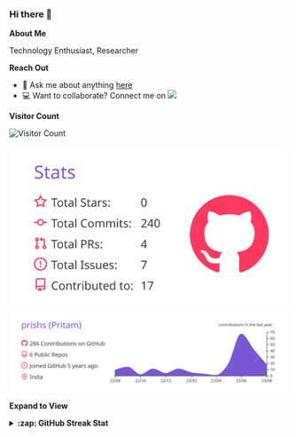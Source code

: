 ### Hi there 👋

**About Me**

Technology Enthusiast, Researcher

**Reach Out**
- :speech_balloon: Ask me about anything [here](https://github.com/prishs/prishs/discussions)
- :computer: Want to collaborate? Connect me on [![](https://img.shields.io/badge/pritamshah-%230077B5.svg?&style=for-the-badge&logo=linkedin&logoColor=white)](https://www.linkedin.com/in/pritam-sshah)

<!-- - <div style="display:flex;flex-wrap:wrap;"> :computer: If want to collaborate, Connect me on <a style="text-decoration:none !important;" href="https://www.linkedin.com/in/pritam-sshah"> <img src=https://img.shields.io/badge/linkedin-%230077B5.svg?&style=for-the-badge&logo=linkedin&logoColor=white alt="Linkedin" title="Linkedin"></div> -->

<!-- - [![Linkedin](https://i.stack.imgur.com/gVE0j.png)@pritam-sshah](https://www.linkedin.com/in/pritam-sshah) -->

<!-- [![Linkedin](./_assets/svg/linkedin.svg)@pritam-shah](https://www.linkedin.com/in/pritam-sshah) -->

<!-- <img src="https://raw.githubusercontent.com/prishs/profile-summary-cards/master/profile-summary-card-output/nord_dark/3-stats.svg" width="32.5%"> -->


**Visitor Count**

![Visitor Count](https://profile-counter.glitch.me/prish-collab/count.svg)


<!-- <div id="badges">
  <a href="https://www.linkedin.com/in/pritam-sshah">
    <img src="https://img.shields.io/badge/LinkedIn-blue?style=for-the-badge&logo=linkedin&logoColor=white" alt="LinkedIn Badge"/>
  </a>
  <a href="your-youtube-URL">
    <img src="https://img.shields.io/badge/YouTube-red?style=for-the-badge&logo=youtube&logoColor=white" alt="Youtube Badge"/>
  </a>
  <a href="your-twitter-URL">
    <img src="https://img.shields.io/badge/Twitter-blue?style=for-the-badge&logo=twitter&logoColor=white" alt="Twitter Badge"/>
  </a>
</div> -->

<!-- ![](http://github-profile-summary-cards.vercel.app/api/cards/stats?username=prishs&theme=github) -->
![](https://raw.githubusercontent.com/prishs/profile-summary-card/main/profile-summary-card-output/buefy/3-stats.svg)
![](https://raw.githubusercontent.com/prishs/profile-summary-card/main/profile-summary-card-output/buefy/0-profile-details.svg)

<!-- [![Pritam's GitHub stats](https://github-readme-stats.vercel.app/api?username=prishs&show_icons=true&layout=compact&theme=buefy&include_all_commits=true&hide_border=true)](https://github.com/prishs) -->

**Expand to View**
<details>
  <summary><b>:zap: GitHub Streak Stat</b></summary>
<img align="center" src="https://github-readme-streak-stats.herokuapp.com/?user=prishs" alt="Pritam's Github Streak" />
</details>

  <!-- <img src="https://github-readme-stats.anuraghazra1.vercel.app/api?username=prishs&show_icons=true" /> -->

<!-- | <a href="https://github.com/prishs"><img align="center" src="https://github-readme-stats.vercel.app/api?username=prishs&show_icons=true&include_all_commits=true&theme=buefy&hide_border=true" alt="Pritam's github stats" /></a> | <a href="https://github.com/prishs"><img align="center" src="https://github-readme-stats.vercel.app/api/top-langs/?username=prishs&layout=compact&theme=buefy&hide_border=true" /></a> |
| ------------- | ------------- | -->

<!-- todo
add blog post
https://github.com/Rishit-dagli/Rishit-dagli/blob/master/README.md -->

<!--
**prish-collab/prish-collab** is a ✨ _special_ ✨ repository because its `README.md` (this file) appears on your GitHub profile.

Here are some ideas to get you started:

- 🔭 I’m currently working on ...
- 🌱 I’m currently learning ...
- 👯 I’m looking to collaborate on ...
- 🤔 I’m looking for help with ...
- 💬 Ask me about ...
- 📫 How to reach me: ...
- 😄 Pronouns: ...
- ⚡ Fun fact: ...
-->
